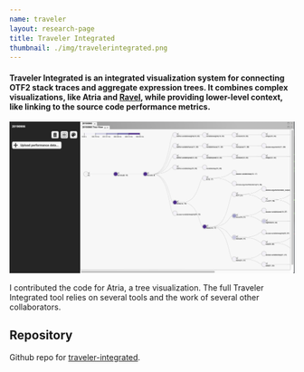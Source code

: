 ```yaml
---
name: traveler
layout: research-page
title: Traveler Integrated
thumbnail: ./img/travelerintegrated.png
---
```


#### Traveler Integrated is an integrated visualization system for connecting OTF2 stack traces and aggregate expression trees. It combines complex visualizations, like Atria and [Ravel](http://hdc.cs.arizona.edu/people/kisaacs/), while providing lower-level context, like linking to the source code performance metrics. 

![The Traveler Integrated dashboard, with an expression tree visualization displayed.](/research/img/travelerintegrated.png) 

I contributed the code for Atria, a tree visualization. The full Traveler Integrated tool relies on several tools and the work of several other collaborators. 



## Repository
Github repo for [traveler-integrated](https://github.com/hdc-arizona/traveler-integrated). 

